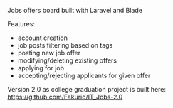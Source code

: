 Jobs offers board built with Laravel and Blade

Features:

- account creation
- job posts filtering based on tags
- posting new job offer
- modifying/deleting existing offers
- applying for job
- accepting/rejecting applicants for given offer

Version 2.0 as college graduation project is built here: https://github.com/Fakurio/IT_Jobs-2.0
